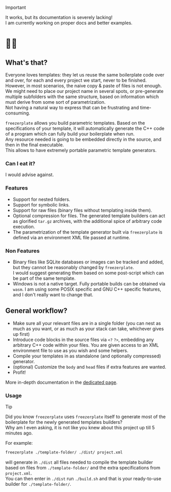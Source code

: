> [!IMPORTANT]  
> It works, but its documentation is severely lacking!  
> I am currently working on proper docs and better examples.

# 🥶🥏

## What's that?

Everyone loves templates: they let us reuse the same boilerplate code over and over, for each and every project we start, never to be finished.  
However, in most scenarios, the naive copy & paste of files is not enough.  
We might need to place our project name in several spots, or pre-generate multiple subfolders with the same structure, based on information which must derive from some sort of parametrization.  
Not having a natural way to express that can be frustrating and time-consuming.

`freezerplate` allows you build parametric templates. Based on the specifications of your template, it will automatically generate the C++ code of a program which can fully build your boilerplate when run.  
Any resource needed is going to be embedded directly in the source, and then in the final executable.  
This allows to have extremely portable parametric template generators.

### Can I eat it?

I would advise against.

### Features

- Support for nested folders.
- Support for symbolic links.
- Support for raw files (binary files without templating inside them).
- Optional compression for files. The generated template builders can act as glorified `tar.gz` archives, with the additional spice of arbitrary code execution.
- The parametrization of the template generator built via `freezerplate` is defined via an environment XML file passed at runtime.

### Non Features

- Binary files like SQLite databases or images can be tracked and added, but they cannot be reasonably changed by `freezerplate`.  
  I would suggest generating them based on some post-script which can be part of the same template.
- Windows is not a native target. Fully portable builds can be obtained via `wasm`. I am using some POSIX specific and GNU C++ specific features, and I don't really want to change that.

## General workflow?

- Make sure all your relevant files are in a single folder (you can nest as much as you want, or as much as your stack can take, whichever gives up first)
- Introduce code blocks in the source files via `<?` `?>`, embedding any arbitrary C++ code within your files. You are given access to an XML environment file to use as you wish and some helpers.
- Compile your templates in as standalone (and optionally compressed) generator.
- (optional) Customize the `body` and `head` files if extra features are wanted.
- Profit!

More in-depth documentation in the [dedicated page](./docs/for-users.md).

### Usage

> [!TIP]  
> Did you know `freezerplate` uses `freezerplate` itself to generate most of the boilerplate for the newly generated templates builders?  
> Why am I even asking, it is not like you knew about this project up till 5 minutes ago.

For example:

```bash
freezerplate ./template-folder/ ./dist/ project.xml
```

will generate in `./dist` all files needed to compile the template builder based on files from `./template-folder/` and the extra specifications from `project.xml`.  
You can then enter in `./dist` run `./build.sh` and that is your ready-to-use builder for `./template-folder/`.
